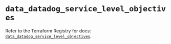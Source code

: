 # `data_datadog_service_level_objectives`

Refer to the Terraform Registry for docs: [`data_datadog_service_level_objectives`](https://registry.terraform.io/providers/datadog/datadog/3.68.0/docs/data-sources/service_level_objectives).
